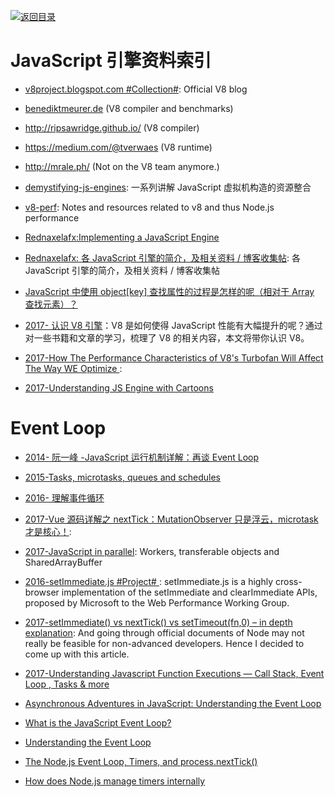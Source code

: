 [![返回目录](https://user-images.githubusercontent.com/5803001/38079637-ff0abcf0-3371-11e8-9b76-ad651620afc7.jpg)](https://github.com/wxyyxc1992/Awesome-Links)

# JavaScript 引擎资料索引

* [v8project.blogspot.com #Collection#](http://v8project.blogspot.com/): Official V8 blog

* [benediktmeurer.de](https://t.co/CzlzNpYFzx) (V8 compiler and benchmarks)

* <http://ripsawridge.github.io/> (V8 compiler)

* <https://medium.com/@tverwaes> (V8 runtime)

* <http://mrale.ph/> (Not on the V8 team anymore.)

- [demystifying-js-engines](https://github.com/a0viedo/demystifying-js-engines): 一系列讲解 JavaScript 虚拟机构造的资源整合

- [v8-perf](https://github.com/thlorenz/v8-perf): Notes and resources related to v8 and thus Node.js performance

- [Rednaxelafx:Implementing a JavaScript Engine](http://www.slideshare.net/RednaxelaFX/implement-js-krystalmok20131110)

- [Rednaxelafx: 各 JavaScript 引擎的简介，及相关资料 / 博客收集帖](http://hllvm.group.iteye.com/group/topic/37596): 各 JavaScript 引擎的简介，及相关资料 / 博客收集帖

- [JavaScript 中使用 object[key] 查找属性的过程是怎样的呢（相对于 Array 查找元素）？](https://www.zhihu.com/question/30848981/answer/51997592)

- [2017- 认识 V8 引擎](https://zhuanlan.zhihu.com/p/27628685)：V8 是如何使得 JavaScript 性能有大幅提升的呢？通过对一些书籍和文章的学习，梳理了 V8 的相关内容，本文将带你认识 V8。

- [2017-How The Performance Characteristics of V8's Turbofan Will Affect The Way WE Optimize ](https://www.nearform.com/blog/node-js-is-getting-a-new-v8-with-turbofan/):

* [2017-Understanding JS Engine with Cartoons](https://parg.co/U3B)

# Event Loop

* [2014- 阮一峰 -JavaScript 运行机制详解：再谈 Event Loop](http://www.ruanyifeng.com/blog/2014/10/event-loop.html)

* [2015-Tasks, microtasks, queues and schedules](https://jakearchibald.com/2015/tasks-microtasks-queues-and-schedules/)

- [2016- 理解事件循环](https://github.com/ccforward/cc/issues/47)

* [2017-Vue 源码详解之 nextTick：MutationObserver 只是浮云，microtask 才是核心！](https://segmentfault.com/a/1190000008589736):

* [2017-JavaScript in parallel](http://50linesofco.de/post/2017-02-06-javascript-in-parallel-web-workers-transferables-and-sharedarraybuffer): Workers, transferable objects and SharedArrayBuffer

* [2016-setImmediate.js #Project# ](https://github.com/YuzuJS/setImmediate): setImmediate.js is a highly cross-browser implementation of the setImmediate and clearImmediate APIs, proposed by Microsoft to the Web Performance Working Group.

* [2017-setImmediate() vs nextTick() vs setTimeout(fn,0) – in depth explanation](http://voidcanvas.com/setimmediate-vs-nexttick-vs-settimeout/): And going through official documents of Node may not really be feasible for non-advanced developers. Hence I decided to come up with this article.

* [2017-Understanding Javascript Function Executions — Call Stack, Event Loop , Tasks & more ](https://medium.com/@gaurav.pandvia/understanding-javascript-function-executions-tasks-event-loop-call-stack-more-part-1-5683dea1f5ec?source=linkShare-fe48c4221a4c-1503534847)

- [Asynchronous Adventures in JavaScript: Understanding the Event Loop](https://medium.com/@BenDiuguid/asynchronous-adventures-in-javascript-understanding-the-event-loop-fc6f968d5f72#.6td5rwy71)

- [What is the JavaScript Event Loop?](http://altitudelabs.com/blog/what-is-the-javascript-event-loop/)

- [Understanding the Event Loop](http://stackoverflow.com/questions/21607692/understanding-the-event-loop)

- [The Node.js Event Loop, Timers, and process.nextTick()](https://nodejs.org/en/docs/guides/event-loop-timers-and-nexttick/)

* [How does Node.js manage timers internally](https://asafdav2.github.io/2017/node-js-timers/)
